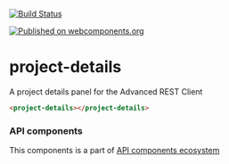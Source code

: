 [![Build Status](https://travis-ci.org/advanced-rest-client/api-url-data-model.svg?branch=stage)](https://travis-ci.org/advanced-rest-client/project-details)

[![Published on webcomponents.org](https://img.shields.io/badge/webcomponents.org-published-blue.svg)](https://www.webcomponents.org/element/advanced-rest-client/project-details)

# project-details

A project details panel for the Advanced REST Client

```html
<project-details></project-details>
```

### API components

This components is a part of [API components ecosystem](https://elements.advancedrestclient.com/)
